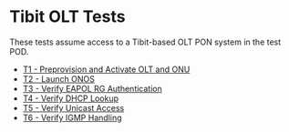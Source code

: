 # Tibit OLT Tests

These tests assume access to a Tibit-based OLT PON system in the test
POD.

* [T1 - Preprovision and Activate OLT and ONU](T01_tibit_olt_tests_activate_olt.md)
* [T2 - Launch ONOS](T02_tibit_olt_tests_onos.md)
* [T3 - Verify EAPOL RG Authentication](T03_tibit_olt_eapol_auth.md)
* [T4 - Verify DHCP Lookup](T04_tibit_verify_dhcp.md)
* [T5 - Verify Unicast Access](T05_tibit_tests_unicast.md)
* [T6 - Verify IGMP Handling](T06_tibit_tests_multicast.md)	

